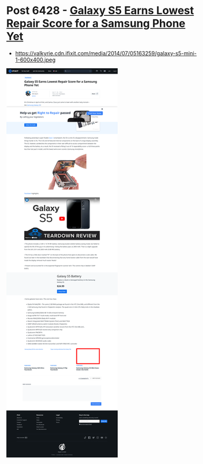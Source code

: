 # Post 6428 - [Galaxy S5 Earns Lowest Repair Score for a Samsung Phone Yet](https://www.ifixit.com/News/6428/galaxy-s5)

- https://valkyrie.cdn.ifixit.com/media/2014/07/05163259/galaxy-s5-mini-1-600x400.jpeg

![screencap](screenshots/bfb7b576-f71f-4311-899e-b79f789d515d.png)
